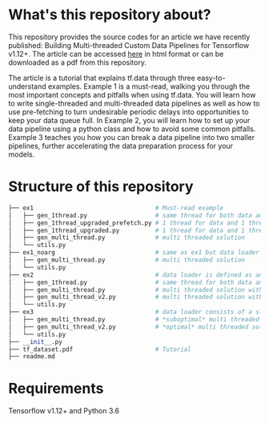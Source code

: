 # What's this repository about?
This repository provides the source codes for an article we have recently published:
 Building Multi-threaded Custom Data Pipelines for Tensorflow v1.12+.
  The article can be accessed [here](https://medium.com/@nimatajbakhsh/building-multi-threaded-custom-data-pipelines-for-tensorflow-f76e9b1a32f5)
   in html format or can be downloaded as a pdf from this repository. 

The article is a tutorial that explains tf.data through three easy-to-understand examples. 
Example 1 is a must-read, walking you through the most important concepts and pitfalls when using tf.data.
 You will learn how to write single-threaded and multi-threaded data pipelines as well as how to use
  pre-fetching to turn undesirable periodic delays into opportunities to keep your data queue full. 
  In Example 2, you will learn how to set up your data pipeline using a python class and how to avoid some
   common pitfalls. Example 3 teaches you how you can break a data pipeline into two smaller pipelines,
    further accelerating the data preparation process for your models.
   
# Structure of this repository

```python
├── ex1                                  # Must-read example
│   ├── gen_1thread.py                   # same thread for both data and model
│   ├── gen_1thread_upgraded_prefetch.py # 1 thread for data and 1 thread for model w/ prefetch
│   ├── gen_1thread_upgraded.py          # 1 thread for data and 1 thread for model w/o prefetch
│   ├── gen_multi_thread.py              # multi threaded solution
│   └── utils.py
├── ex1_noarg                            # same as ex1 but data loader needs no input arguments
│   ├── gen_multi_thread.py              # multi threaded solution
│   └── utils.py
├── ex2                                  # data loader is defined as an instance method of a class
│   ├── gen_1thread.py                   # same thread for both data and model
│   ├── gen_multi_thread.py              # multi threaded solution with an *educational bug*
│   ├── gen_multi_thread_v2.py           # multi threaded solution with bug fix
│   └── utils.py
├── ex3                                  # data loader consists of a slow followed by a fast stage
│   ├── gen_multi_thread.py              # *suboptimal* multi threaded solution
│   ├── gen_multi_thread_v2.py           # *optimal* multi threaded solution
│   └── utils.py
├── __init__.py
├── tf_dataset.pdf                       # Tutorial
├── readme.md
```

# Requirements
Tensorflow v1.12+ and Python 3.6